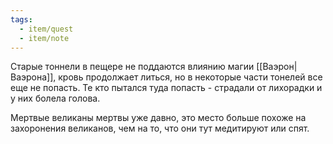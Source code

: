 ```yaml
---
tags:
  - item/quest
  - item/note
---
```


Старые тоннели в пещере не поддаются влиянию магии [[Ваэрон|Ваэрона]], кровь продолжает литься, но в некоторые части тонелей все еще не попасть. Те кто пытался туда попасть - страдали от лихорадки и у них болела голова.

Мертвые великаны мертвы уже давно, это место больше похоже на захоронения великанов, чем на то, что они тут медитируют или спят.

